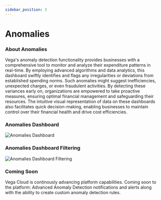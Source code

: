 ```yaml
---
sidebar_position: 3
---
```


#  Anomalies

### About Anomalies
Vega's anomaly detection functionality provides businesses with a comprehensive tool to monitor and analyze their expenditure patterns in real-time. By employing advanced algorithms and data analytics, this dashboard swiftly identifies and flags any irregularities or deviations from established spending norms. Such anomalies might suggest inefficiencies, unexpected charges, or even fraudulent activities. By detecting these variances early on, organizations are empowered to take proactive measures, ensuring optimal financial management and safeguarding their resources. The intuitive visual representation of data on these dashboards also facilitates quick decision-making, enabling businesses to maintain control over their financial health and drive cost efficiencies.

### Anomalies Dashboard
![Anomalies Dashboard](/img/anomalies.png)

### Anomalies Dashboard Filtering
![Anomalies Dashboard Filtering](/img/anomalies-filtering.png)


### Coming Soon 
Vega Cloud is continously advancing platform capabilities. Coming soon to the platform: Advanced Anomaly Detection notifications and alerts along with the ability to create custom anomaly detection rules.




